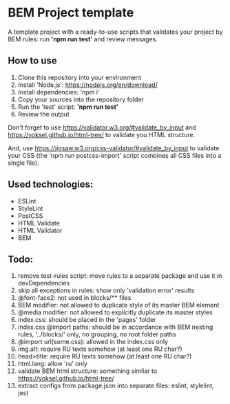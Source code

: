 # BEM Project template

A template project with a ready-to-use scripts that validates your project by BEM rules: run **'npm run test'** and review messages.

## How to use
1. Clone this repository into your environment
1. Install 'Node.js': https://nodejs.org/en/download/
1. Install dependencies: 'npm i'
1. Copy your sources into the repository folder
1. Run the 'test' script: **'npm run test'**
1. Review the output

Don't forget to use https://validator.w3.org/#validate_by_input and https://yoksel.github.io/html-tree/ to validate you HTML structure.

And, use https://jigsaw.w3.org/css-validator/#validate_by_input to validate your CSS (the 'npm run postcss-import' script combines all CSS files into a single file).

## Used technologies:
- ESLint
- StyleLint
- PostCSS
- HTML Validate
- HTML Validator
- BEM

## Todo:

1. remove test-rules script: move rules to a separate package and use it in devDependencies
1. skip all exceptions in rules: show only 'validation error' results
1. @font-face2: not used in blocks/** files
1. BEM modifier: not allowed to duplicate style of its master BEM element
1. @media modifier: not allowed to explicitly duplicate its master styles
1. index.css: should be placed in the 'pages' folder
1. index.css @import paths: should be in accordance with BEM nesting rules, '../blocks/' only, no grouping, no root folder paths
1. @import url(some.css): allowed in the index.css only
1. img.alt: require RU texts somehow (at least one RU char?)
1. head>title: require RU texts somehow (at least one RU char?)
1. html.lang: allow 'ru' only
1. validate BEM html structure: something similar to https://yoksel.github.io/html-tree/
1. extract configs from package.json into separate files: eslint, stylelint, jest
